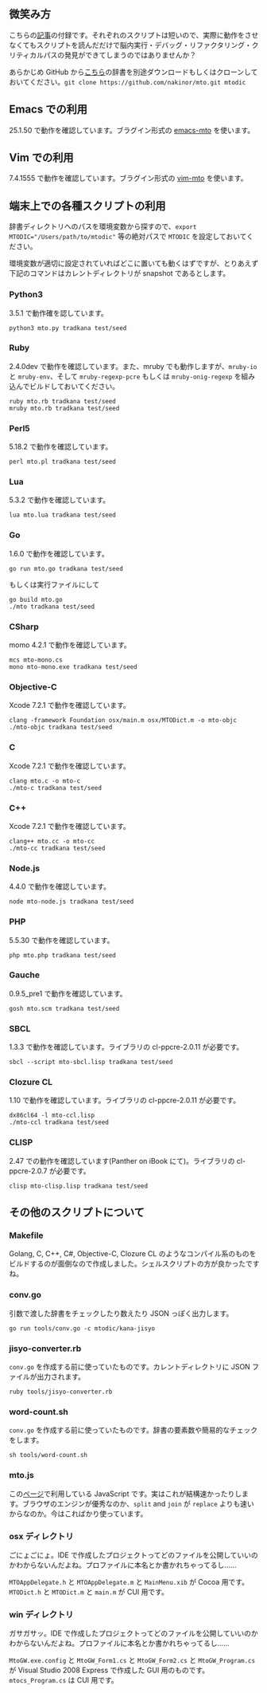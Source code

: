 ## 微笑み方
こちらの[記事](http://sci.hateblo.jp/entry/Benchmarking2)の付録です。それぞれのスクリプトは短いので、実際に動作をさせなくてもスクリプトを読んだだけで脳内実行・デバッグ・リファクタリング・クリティカルパスの発見ができてしまうのではありませんか？

あらかじめ GitHub から[こちら](https://github.com/nakinor/mto)の辞書を別途ダウンロードもしくはクローンしておいてください。`git clone https://github.com/nakinor/mto.git mtodic`

## Emacs での利用
25.1.50 で動作を確認しています。ブラグイン形式の [emacs-mto](http://github.com/nakinor/emacs-mto) を使います。

## Vim での利用
7.4.1555 で動作を確認しています。ブラグイン形式の [vim-mto](http://github.com/nakinor/vim-mto) を使います。

## 端末上での各種スクリプトの利用
辞書ディレクトリへのパスを環境変数から探すので、`export MTODIC="/Users/path/to/mtodic"` 等の絶対パスで `MTODIC` を設定しておいてください。

環境変数が適切に設定されていればどこに置いても動くはずですが、とりあえず下記のコマンドはカレントディレクトリが snapshot であるとします。

### Python3
3.5.1 で動作確を認しています。

    python3 mto.py tradkana test/seed

### Ruby
2.4.0dev で動作を確認しています。また、mruby でも動作しますが、`mruby-io` と `mruby-env`、そして `mruby-regexp-pcre` もしくは `mruby-onig-regexp` を組み込んでビルドしておいてください。

    ruby mto.rb tradkana test/seed
    mruby mto.rb tradkana test/seed

### Perl5
5.18.2 で動作を確認しています。

    perl mto.pl tradkana test/seed

### Lua
5.3.2 で動作を確認しています。

    lua mto.lua tradkana test/seed

### Go
1.6.0 で動作を確認しています。

    go run mto.go tradkana test/seed

もしくは実行ファイルにして

    go build mto.go
    ./mto tradkana test/seed

### CSharp
momo 4.2.1 で動作を確認しています。

    mcs mto-mono.cs
    mono mto-mono.exe tradkana test/seed

### Objective-C
Xcode 7.2.1 で動作を確認しています。

    clang -framework Foundation osx/main.m osx/MTODict.m -o mto-objc
    ./mto-objc tradkana test/seed

### C
Xcode 7.2.1 で動作を確認しています。

    clang mto.c -o mto-c
    ./mto-c tradkana test/seed

### C++
Xcode 7.2.1 で動作を確認しています。

    clang++ mto.cc -o mto-cc
    ./mto-cc tradkana test/seed

### Node.js
4.4.0 で動作を確認しています。

    node mto-node.js tradkana test/seed

### PHP
5.5.30 で動作を確認しています。

    php mto.php tradkana test/seed

### Gauche
0.9.5_pre1 で動作を確認しています。

    gosh mto.scm tradkana test/seed

### SBCL
1.3.3 で動作を確認しています。ライブラリの cl-ppcre-2.0.11 が必要です。

    sbcl --script mto-sbcl.lisp tradkana test/seed

### Clozure CL
1.10 で動作を確認しています。ライブラリの cl-ppcre-2.0.11 が必要です。

    dx86cl64 -l mto-ccl.lisp
    ./mto-ccl tradkana test/seed

### CLISP
2.47 での動作を確認しています(Panther on iBook にて)。ライブラリの cl-ppcre-2.0.7 が必要です。

    clisp mto-clisp.lisp tradkana test/seed

## その他のスクリプトについて
### Makefile
Golang, C, C++, C#, Objective-C, Clozure CL のようなコンパイル系のものをビルドするのが面倒なので作成しました。シェルスクリプトの方が良かったですね。

### conv.go
引数で渡した辞書をチェックしたり数えたり JSON っぽく出力します。

    go run tools/conv.go -c mtodic/kana-jisyo

### jisyo-converter.rb
`conv.go` を作成する前に使っていたものです。カレントディレクトリに JSON ファイルが出力されます。

    ruby tools/jisyo-converter.rb

### word-count.sh
`conv.go` を作成する前に使っていたものです。辞書の要素数や簡易的なチェックをします。

    sh tools/word-count.sh

### mto.js
この[ページ](http://github.com/nakinor/mto/site)で利用している JavaScript です。実はこれが結構速かったりします。ブラウザのエンジンが優秀なのか、`split` and `join` が `replace` よりも速いからなのか。今はこればかり使っています。

### osx ディレクトリ
ごにょごにょ。IDE で作成したプロジェクトってどのファイルを公開していいのかわからないんだよね。プロファイルに本名とか書かれちゃってるし……

`MTOAppDelegate.h` と `MTOAppDelegate.m` と `MainMenu.xib` が Cocoa 用です。`MTODict.h` と `MTODict.m` と `main.m` が CUI 用です。

### win ディレクトリ
ガサガサッ。IDE で作成したプロジェクトってどのファイルを公開していいのかわからないんだよね。プロファイルに本名とか書かれちゃってるし……

`MtoGW.exe.config` と `MtoGW_Form1.cs` と `MtoGW_Form2.cs` と `MtoGW_Program.cs` が Visual Studio 2008 Express で作成した GUI 用のものです。`mtocs_Program.cs` は CUI 用です。
